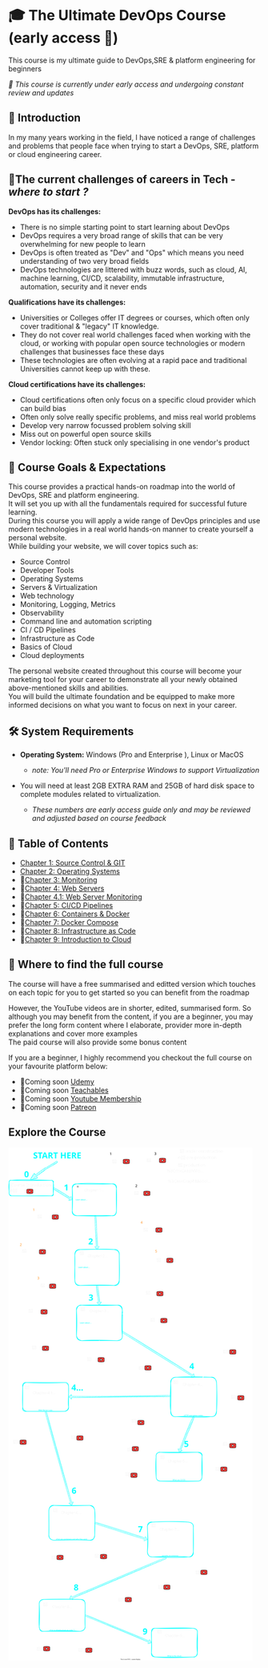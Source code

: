 # 🎓 The Ultimate DevOps Course (early access 🚧)

This course is my ultimate guide to DevOps,SRE & platform engineering for beginners </br>

<i>🚧 This course is currently under early access and undergoing constant review and updates</i>

## 🚀 Introduction

In my many years working in the field, I have noticed a range of challenges and problems that people face when trying to start a DevOps, SRE, platform or cloud engineering career. </br>

## 🔴The current challenges of careers in Tech - <i>where to start ?</i>

 <b>DevOps has its challenges:</b>
* There is no simple starting point to start learning about DevOps
* DevOps requires a very broad range of skills that can be very overwhelming for new people to learn
* DevOps is often treated as "Dev" and "Ops" which means you need understanding of two very broad fields
* DevOps technologies are littered with buzz words, such as cloud, AI, machine learning, CI/CD, scalability, immutable infrastructure, automation, security and it never ends

<b>Qualifications have its challenges:</b>

* Universities or Colleges offer IT degrees or courses, which often only cover traditional & "legacy" IT knowledge.
* They do not cover real world challenges faced when working with the cloud, or working with popular open source technologies or modern challenges that businesses face these days
* These technologies are often evolving at a rapid pace and traditional Universities cannot keep up with these.

<b>Cloud certifications have its challenges:</b>
* Cloud certifications often only focus on a specific cloud provider which can build bias
* Often only solve really specific problems, and miss real world problems
* Develop very narrow focussed problem solving skill
* Miss out on powerful open source skills
* Vendor locking: Often stuck only specialising in one vendor's product

## 🎯 Course Goals & Expectations

This course provides a practical hands-on roadmap into the world of DevOps, SRE and platform engineering. </br> 
It will set you up with all the fundamentals required for successful future learning. </br>
During this course you will apply a wide range of DevOps principles and use modern technologies in a real world hands-on manner to create yourself a personal website. </br> 
While building your website, we will cover topics such as:
* Source Control
* Developer Tools
* Operating Systems
* Servers & Virtualization
* Web technology
* Monitoring, Logging, Metrics
* Observability
* Command line and automation scripting
* CI / CD Pipelines
* Infrastructure as Code
* Basics of Cloud 
* Cloud deployments 

The personal website created throughout this course will become your marketing tool for your career to demonstrate all your newly obtained above-mentioned skills and abilities.</br>
You will build the ultimate foundation and be equipped to make more informed decisions on what you want to focus on next in your career. </br>

## 🛠 System Requirements

* <b>Operating System:</b> Windows (Pro and Enterprise ), Linux or MacOS
  * <i>note: You'll need Pro or Enterprise Windows to support Virtualization</i>

* You will need at least 2GB EXTRA RAM and 25GB of hard disk space to complete modules related to virtualization. </br>
  * <i>These numbers are early access guide only and may be reviewed and adjusted based on course feedback</i>

## 📖 Table of Contents 

* [Chapter 1: Source Control & GIT](./chapters/chapter-1-source-control-git/README.md)
* [Chapter 2: Operating Systems](./chapters/chapter-2-operating-systems/README.md)
* 🚧[Chapter 3: Monitoring](./chapters/chapter-3-monitoring/README.md)
* 🚧[Chapter 4: Web Servers](./chapters/chapter-4-web-servers/README.md)
* 🚧[Chapter 4.1: Web Server Monitoring](./chapters/chapter-4.1-web-server-monitoring/README.md)
* 🚧[Chapter 5: CI/CD Pipelines](./chapters/chapter-5-ci-cd-pipelines/README.md)
* 🚧[Chapter 6: Containers & Docker](./chapters/chapter-6-docker/README.md)
* 🚧[Chapter 7: Docker Compose ](./chapters/chapter-7-docker-compose/README.md)
* 🚧[Chapter 8: Infrastructure as Code ](./chapters/chapter-8-infra-as-code/README.md)
* 🚧[Chapter 9: Introduction to Cloud ](./chapters/chapter-9-intro-to-cloud/README.md)

## 📖 Where to find the full course

The course will have a free summarised and editted version which touches on each topic for you to get started so you can benefit from the roadmap </br>

However, the YouTube videos are in shorter, edited, summarised form. So although you may benefit from the content, if you are a beginner, you may prefer the long form content where I elaborate, provider more in-depth explanations and cover more examples </br>
The paid course will also provide some bonus content </br>

If you are a beginner, I highly recommend you checkout the full course on your favourite platform below:

* 🚧Coming soon [Udemy ]()
* 🚧Coming soon [Teachables ]()
* 🚧Coming soon [Youtube Membership ]()
* 🚧Coming soon [Patreon ]()

## Explore the Course

![](course-diagram.svg)
